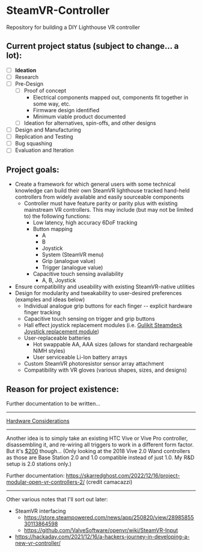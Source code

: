 # SteamVR-Controller
Repository for building a DIY Lighthouse VR controller

## Current project status (subject to change... a lot):
- [ ] **Ideation**
- [ ] Research
- [ ] Pre-Design
    - [ ] Proof of concept
        - Electrical components mapped out, components fit together in some way, etc.
        - Firmware design identified
        - Minimum viable product documented
    - [ ] Ideation for alternatives, spin-offs, and other designs
- [ ] Design and Manufacturing
- [ ] Replication and Testing
- [ ] Bug squashing
- [ ] Evaluation and Iteration

## Project goals:
- Create a framework for which general users with some technical knowledge can build their own SteamVR lighthouse tracked hand-held controllers from widely available and easily sourceable components
    - Controller must have feature parity or parity plus with existing mainstream VR controllers. This may include (but may not be limited to) the following functions:
        - Low latency, high accuracy 6DoF tracking
        - Button mapping
            - A
            - B
            - Joystick
            - System (SteamVR menu)
            - Grip (analogue value)
            - Trigger (analogue value)
        - Capacitive touch sensing availability
            - A, B, Joystick
- Ensure compatibility and useability with existing SteamVR-native utilities
- Design for modularity and tweakability to user-desired preferences (examples and ideas below)
    - Individual analogue grip buttons for each finger -- explicit hardware finger tracking
    - Capacitive touch sensing on trigger and grip buttons
    - Hall effect joystick replacement modules (i.e. [Gulikit Steamdeck Joystick replacement module](https://www.gulikit.com/productinfo/854122.html))
    - User-replaceable batteries
        - Hot swappable AA, AAA sizes (allows for standard rechargeable NiMH styles)
        - User serviceable Li-Ion battery arrays
    - Custom SteamVR photoresistor sensor array attachment
    - Compatibility with VR gloves (various shapes, sizes, and designs)

## Reason for project existence:
Further documentation to be written...

---

[Hardware Considerations](hardware-considerations.md)

---

Another idea is to simply take an existing HTC Vive or Vive Pro controller, disassembling it, and re-wiring all triggers to work in a different form factor. But it's [$200](https://www.amazon.com/dp/B07QV3VLYJ) though... (Only looking at the 2018 Vive 2.0 Wand controllers as those are Base Station 2.0 and 1.0 compatible instead of just 1.0. My R&D setup is 2.0 stations only.)

Further documentation: https://skarredghost.com/2022/12/16/project-modular-open-vr-controllers-2/ (credit camacazzi)

---

Other various notes that I'll sort out later:

- SteamVR interfacing
    - https://store.steampowered.com/news/app/250820/view/2898585530113864598
    - https://github.com/ValveSoftware/openvr/wiki/SteamVR-Input
- https://hackaday.com/2021/12/16/a-hackers-journey-in-developing-a-new-vr-controller/
